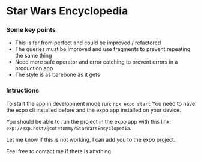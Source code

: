# Star Wars Encyclopedia


### Some key points
- This is far from perfect and could be improved / refactored
- The queries must be improved and use fragments to prevent repeating the same thing
- Need more safe operator and error catching to prevent errors in a production app
- The style is as barebone as it gets


### Intructions
To start the app in development mode run: `npx expo start`
You need to have the expo cli installed before and the expo app installed on your device.

You should be able to run the project in the expo app with this link: `exp://exp.host/@cotetommy/StarWarsEncyclopedia`.

Let me know if this is not working, I can add you to the expo project.


Feel free to contact me if there is anything